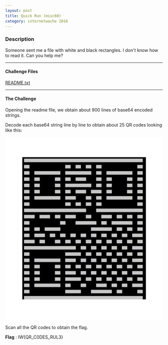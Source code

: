 ```yaml
---
layout: post
title: Quick Run (misc60)
category: internetwache 2016
---
```


### Description

Someone sent me a file with white and black rectangles. I don't know how to read it. Can you help me?

---

#### Challenge Files
[README.txt](/assets/bin/internetwache-2016/quick-run-readme.txt)

---

#### The Challenge
Opening the readme file, we obtain about 900 lines of base64 encoded strings.

Decode each base64 string line by line to obtain about 25 QR codes looking like this:

![qr](/assets/img/internetwache-2016/qr.jpg "qrcode")

Scan all the QR codes to obtain the flag.

**Flag** : IW{QR_C0DES_RUL3}

